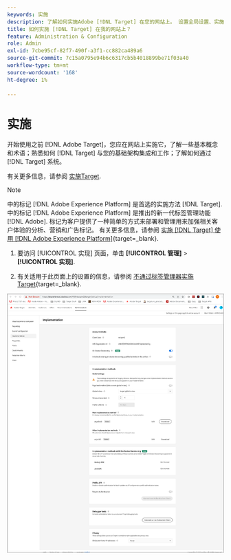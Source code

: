 ```yaml
---
keywords: 实施
description: 了解如何实施Adobe [!DNL Target] 在您的网站上。 设置全局设置、实施方法（AEP Web SDK或at.js）等。
title: 如何实施 [!DNL Target] 在我的网站上？
feature: Administration & Configuration
role: Admin
exl-id: 7cbe95cf-82f7-490f-a3f1-cc882ca489a6
source-git-commit: 7c15a0795e94b6c6317cb5b4018899be71f03a40
workflow-type: tm+mt
source-wordcount: '168'
ht-degree: 1%

---
```


# 实施

开始使用之前 [!DNL Adobe Target]，您应在网站上实施它，了解一些基本概念和术语；熟悉如何 [!DNL Target] 与您的基础架构集成和工作；了解如何通过 [!DNL Target] 系统。

有关更多信息，请参阅 [实施Target](/help/main/c-implementing-target/implementing-target.md).

>[!NOTE]
>
>中的标记 [!DNL Adobe Experience Platform] 是首选的实施方法 [!DNL Target]. 中的标记 [!DNL Adobe Experience Platform] 是推出的新一代标签管理功能 [!DNL Adobe]. 标记为客户提供了一种简单的方式来部署和管理用来加强相关客户体验的分析、营销和广告标记。 有关更多信息，请参阅 [实施 [!DNL Target] 使用 [!DNL Adobe Experience Platform]](https://experienceleague.corp.adobe.com/docs/target-dev/developer/client-side/at-js-implementation/deploy-at-js/implement-target-using-adobe-launch.html){target=_blank}.

1. 要访问 [!UICONTROL 实现] 页面，单击 **[!UICONTROL 管理]** > **[!UICONTROL 实现]**.

1. 有关适用于此页面上的设置的信息，请参阅 [不通过标签管理器实施Target](https://experienceleague.corp.adobe.com/docs/target-dev/developer/client-side/at-js-implementation/deploy-at-js/implement-target-without-a-tag-manager.html){target=_blank}.

![“实施”页面](/help/main/administrating-target/assets/implementation.png)
